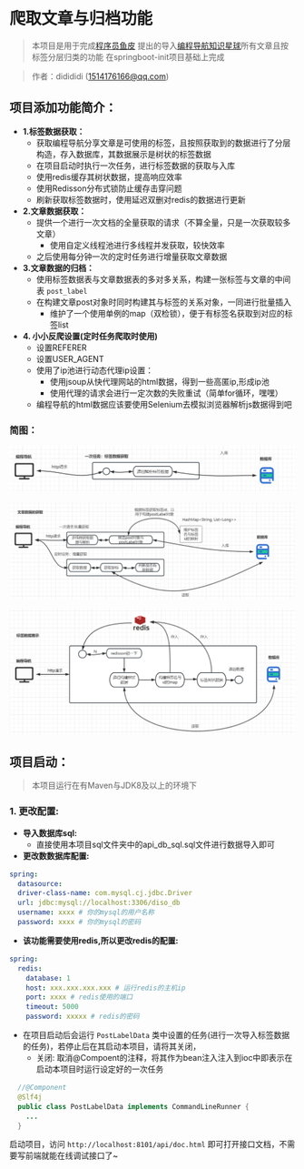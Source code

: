 # 爬取文章与归档功能

> 
> 本项目是用于完成[程序员鱼皮](https://github.com/liyupi) 提出的导入[编程导航知识星球](https://yupi.icu)所有文章且按标签分层归类的功能
> 在springboot-init项目基础上完成

> 作者：didididi (1514176166@qq.com)

## 项目添加功能简介：
* **1.标签数据获取：**
  * 获取编程导航分享文章是可使用的标签，且按照获取到的数据进行了分层构造，存入数据库，其数据展示是树状的标签数据
  * 在项目启动时执行一次任务，进行标签数据的获取与入库
  * 使用redis缓存其树状数据，提高响应效率
  * 使用Redisson分布式锁防止缓存击穿问题
  * 刷新获取标签数据时，使用延迟双删对redis的数据进行更新
* **2.文章数据获取：**
  * 提供一个进行一次文档的全量获取的请求（不算全量，只是一次获取较多文章）
    * 使用自定义线程池进行多线程并发获取，较快效率
  * 之后使用每分钟一次的定时任务进行增量获取文章数据
* **3.文章数据的归档：**
  * 使用标签数据表与文章数据表的多对多关系，构建一张标签与文章的中间表 `post_label`
  * 在构建文章post对象时同时构建其与标签的关系对象，一同进行批量插入
    * 维护了一个使用单例的map（双检锁），便于有标签名获取到对应的标签list
* **4. 小小反爬设置(定时任务爬取时使用)**
  * 设置REFERER
  * 设置USER_AGENT
  * 使用了ip池进行动态代理ip设置：
    * 使用jsoup从快代理网站的html数据，得到一些高匿ip,形成ip池
    * 使用代理的请求会进行一定次数的失败重试（简单for循环，嘿嘿）
  * 编程导航的html数据应该要使用Selenium去模拟浏览器解析js数据得到吧

### 简图：
![img.png](img.png)

![img_1.png](img_1.png)

![img_2.png](img_2.png)

## 项目启动：
> 本项目运行在有Maven与JDK8及以上的环境下
### 1. 更改配置:
* **导入数据库sql:**
  * 直接使用本项目sql文件夹中的api_db_sql.sql文件进行数据导入即可
* **更改数数据库配置:**
```yaml
spring:
  datasource:
  driver-class-name: com.mysql.cj.jdbc.Driver
  url: jdbc:mysql://localhost:3306/diso_db
  username: xxxx # 你的mysql的用户名称
  password: xxxx # 你的mysql的密码
```
* **该功能需要使用redis,所以更改redis的配置:**
```yaml
spring:
  redis:
    database: 1
    host: xxx.xxx.xxx.xxx # 运行redis的主机ip
    port: xxxx # redis使用的端口
    timeout: 5000
    password: xxxxx # redis的密码
```
* 在项目启动后会运行 `PostLabelData` 类中设置的任务(进行一次导入标签数据的任务)，若停止后在其启动本项目，请将其关闭，
  * 关闭:
  取消@Compoent的注释，将其作为bean注入注入到ioc中即表示在启动本项目时运行设定好的一次任务
```java
  //@Component
  @Slf4j
  public class PostLabelData implements CommandLineRunner {
    ...
  }
```



启动项目，访问 `http://localhost:8101/api/doc.html` 即可打开接口文档，不需要写前端就能在线调试接口了~

